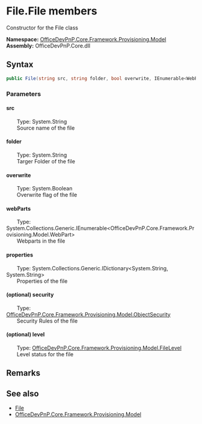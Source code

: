 # File.File members 
 Constructor for the File class   

**Namespace:** [OfficeDevPnP.Core.Framework.Provisioning.Model](OfficeDevPnP.Core.Framework.Provisioning.Model.md)  
**Assembly:** OfficeDevPnP.Core.dll  
## Syntax
```C#
public File(string src, string folder, bool overwrite, IEnumerable<WebPart> webParts, IDictionary<String, String> properties, ObjectSecurity security, FileLevel level)
```
### Parameters
#### src  
&emsp;&emsp;Type: System.String  
&emsp;&emsp;Source name of the file  


#### folder  
&emsp;&emsp;Type: System.String  
&emsp;&emsp;Targer Folder of the file  


#### overwrite  
&emsp;&emsp;Type: System.Boolean  
&emsp;&emsp;Overwrite flag of the file  


#### webParts  
&emsp;&emsp;Type: System.Collections.Generic.IEnumerable<OfficeDevPnP.Core.Framework.Provisioning.Model.WebPart>  
&emsp;&emsp;Webparts in the file  


#### properties  
&emsp;&emsp;Type: System.Collections.Generic.IDictionary<System.String, System.String>  
&emsp;&emsp;Properties of the file  


#### (optional) security  
&emsp;&emsp;Type: [OfficeDevPnP.Core.Framework.Provisioning.Model.ObjectSecurity](OfficeDevPnP.Core.Framework.Provisioning.Model.ObjectSecurity.md)  
&emsp;&emsp;Security Rules of the file  


#### (optional) level  
&emsp;&emsp;Type: [OfficeDevPnP.Core.Framework.Provisioning.Model.FileLevel](OfficeDevPnP.Core.Framework.Provisioning.Model.FileLevel.md)  
&emsp;&emsp;Level status for the file  


## Remarks
  
## See also
- [File](OfficeDevPnP.Core.Framework.Provisioning.Model.File.md)
- [OfficeDevPnP.Core.Framework.Provisioning.Model](OfficeDevPnP.Core.Framework.Provisioning.Model.md)
